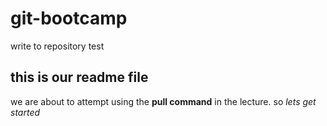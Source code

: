 # git-bootcamp
write to repository test
## this is our readme file
we are about to attempt using the **pull command** in the lecture.
so *lets get started*
